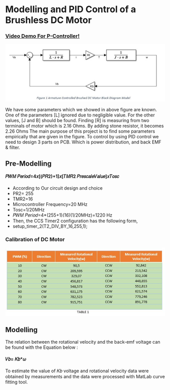 # Modelling and PID Control of a Brushless DC Motor

### [Video Demo For P-Controller!](https://www.youtube.com/watch?v=C9_8D4adrs4)

![Block_Diagram.JPG](/Block_Diagram.JPG)

We have some parameters which we showed in above figure are known. One of the parameters [L] ignored due to negligible value. For the other values, [J and B] should be found. Finding [R] is measuring from two terminals of motor which is 2.16 Ohms. By adding stone resistor, it becomes 2.26 Ohms The main purpose of this project is to find some parameters empirically that are given in the figure. To control by using PID control we need to design 3 parts on PCB. Which is power distribution, and back EMF & filter.

## Pre-Modelling
#### 𝑃𝑊𝑀 𝑃𝑒𝑟𝑖𝑜𝑑=4𝑥[(𝑃𝑅2)+1]𝑥[𝑇𝑀𝑅2 𝑃𝑟𝑒𝑠𝑐𝑎𝑙𝑒𝑉𝑎𝑙𝑢𝑒]𝑥𝑇𝑜𝑠𝑐 
- According to Our circuit design and choice
- PR2= 255
- TMR2=16
- Microcontroller Frequency=20 MHz
- Tosc=1/20MHz
- 𝑃𝑊𝑀 𝑃𝑒𝑟𝑖𝑜𝑑=4*(255+1)*(16)*(1/20MHz)=1220 Hz
- Then, the CCS Timer2 configuration has the following form,
- setup_timer_2(T2_DIV_BY_16,255,1);
### Calibration of DC Motor
![Calibration_of_DC_Motor.JPG](/Calibration_of_DC_Motor.JPG)

## Modelling
The relation between the rotational velocity and the back-emf voltage can be found with the Equation below :
#### 𝑉𝑏= 𝐾𝑏*𝜔
To estimate the value of 𝐾𝑏 voltage and rotational velocity data were obtained by measurements and the data were processed with MatLab curve fitting tool.






